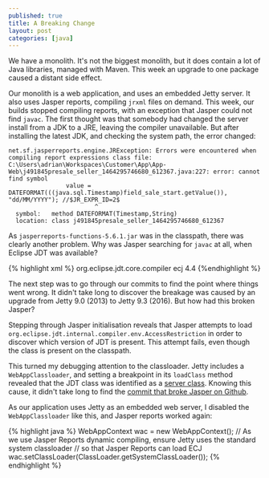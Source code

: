```yaml
---
published: true
title: A Breaking Change
layout: post
categories: [java]
---
```

We have a monolith. It's not the biggest monolith, but it does contain a lot of Java libraries, managed with Maven. This week an upgrade to one package caused a distant side effect.

Our monolith is a web application, and uses an embedded Jetty server. It also uses Jasper reports, compiling `jrxml` files on demand. This week, our builds stopped compiling reports, with an exception that Jasper could not find `javac`. The first thought was that somebody had changed the server install from a JDK to a JRE, leaving the compiler unavailable. But after installing the latest JDK, and checking the system path, the error changed:

```
net.sf.jasperreports.engine.JRException: Errors were encountered when compiling report expressions class file:
C:\Users\adrian\Workspaces\Customer\App\App-Web\j491845presale_seller_1464295746680_612367.java:227: error: cannot find symbol
                value = DATEFORMAT(((java.sql.Timestamp)field_sale_start.getValue()), "dd/MM/YYYY"); //$JR_EXPR_ID=2$
                        ^
  symbol:   method DATEFORMAT(Timestamp,String)
  location: class j491845presale_seller_1464295746680_612367
```

As `jasperreports-functions-5.6.1.jar` was in the classpath, there was clearly another problem.  Why was Jasper searching for `javac` at all, when Eclipse JDT was available?

{% highlight xml %}
 <dependency>
            <groupId>org.eclipse.jdt.core.compiler</groupId>
            <artifactId>ecj</artifactId>
            <version>4.4</version>
</dependency>
{%endhighlight %}

The next step was to go through our commits to find the point where things went wrong. It didn't take long to discover the breakage was caused by an upgrade from Jetty 9.0 (2013) to Jetty 9.3 (2016). But how had this broken Jasper?

Stepping through Jasper initialisation reveals that Jasper attempts to load `org.eclipse.jdt.internal.compiler.env.AccessRestriction` in order to discover which version of JDT is present. This attempt fails, even though the class is present on the classpath.

This turned my debugging attention to the classloader. Jetty includes a `WebAppClassloader`, and setting a breakpoint in its `loadClass` method revealed that  the JDT class was identified as a [server class](http://www.eclipse.org/jetty/documentation/current/jetty-classloading.html). Knowing this cause, it didn't take long to find the [commit that broke Jasper on Github](https://github.com/eclipse/jetty.project/commit/d0b70ee2591ad9de49d8710b187f91c0a1be2754).

As our application uses Jetty as an embedded web server, I disabled the `WebAppClassloader` like this, and Jasper reports worked again:

{% highlight java %}
WebAppContext wac = new WebAppContext();
// As we use Jasper Reports dynamic compiling, ensure Jetty uses the standard system classloader
// so that Jasper Reports can load ECJ
wac.setClassLoader(ClassLoader.getSystemClassLoader());
{% endhighlight %}